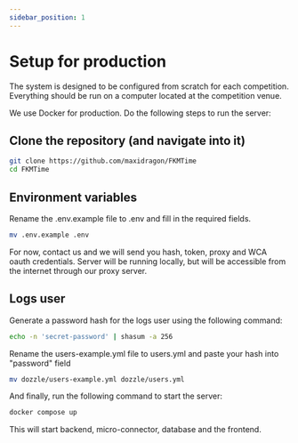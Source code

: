 ```yaml
---
sidebar_position: 1
---
```


# Setup for production

The system is designed to be configured from scratch for each competition. Everything should be run on a computer located at the competition venue.

We use Docker for production. Do the following steps to run the server:

## Clone the repository (and navigate into it)

```bash
git clone https://github.com/maxidragon/FKMTime
cd FKMTime
```

## Environment variables

Rename the .env.example file to .env and fill in the required fields.

```bash
mv .env.example .env
```

For now, contact us and we will send you hash, token, proxy and WCA oauth credentials. Server will be running locally, but will be accessible from the internet through our proxy server.

## Logs user

Generate a password hash for the logs user using the following command:
```bash
echo -n 'secret-password' | shasum -a 256
```

Rename the users-example.yml file to users.yml and paste your hash into "password" field

```bash
mv dozzle/users-example.yml dozzle/users.yml
```

And finally, run the following command to start the server:

```bash
docker compose up
```

This will start backend, micro-connector, database and the frontend. 

